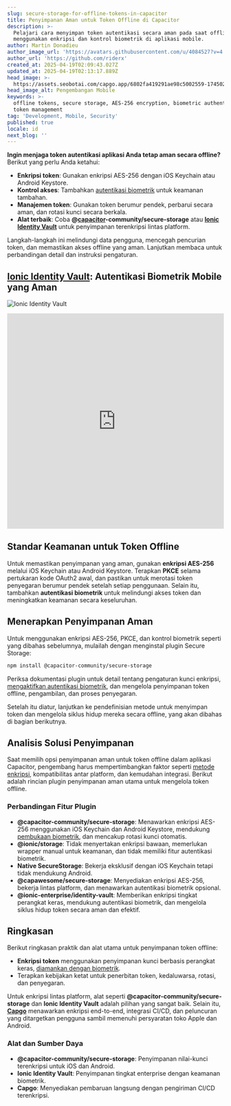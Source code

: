 ```yaml
---
slug: secure-storage-for-offline-tokens-in-capacitor
title: Penyimpanan Aman untuk Token Offline di Capacitor
description: >-
  Pelajari cara menyimpan token autentikasi secara aman pada saat offline
  menggunakan enkripsi dan kontrol biometrik di aplikasi mobile.
author: Martin Donadieu
author_image_url: 'https://avatars.githubusercontent.com/u/4084527?v=4'
author_url: 'https://github.com/riderx'
created_at: 2025-04-19T02:09:43.027Z
updated_at: 2025-04-19T02:13:17.889Z
head_image: >-
  https://assets.seobotai.com/capgo.app/6802fa419291ae98c5002559-1745028797889.jpg
head_image_alt: Pengembangan Mobile
keywords: >-
  offline tokens, secure storage, AES-256 encryption, biometric authentication,
  token management
tag: 'Development, Mobile, Security'
published: true
locale: id
next_blog: ''
---
```

**Ingin menjaga token autentikasi aplikasi Anda tetap aman secara offline?** Berikut yang perlu Anda ketahui:

-   **Enkripsi token**: Gunakan enkripsi AES-256 dengan iOS Keychain atau Android Keystore.
-   **Kontrol akses**: Tambahkan [autentikasi biometrik](https://capgo.app/plugins/capacitor-native-biometric/) untuk keamanan tambahan.
-   **Manajemen token**: Gunakan token berumur pendek, perbarui secara aman, dan rotasi kunci secara berkala.
-   **Alat terbaik**: Coba **@[capacitor](https://capacitorjs.com/)\-community/secure-storage** atau **[Ionic Identity Vault](https://ionic.io/docs/identity-vault/)** untuk penyimpanan terenkripsi lintas platform.

Langkah-langkah ini melindungi data pengguna, mencegah pencurian token, dan memastikan akses offline yang aman. Lanjutkan membaca untuk perbandingan detail dan instruksi pengaturan.

## [Ionic Identity Vault](https://ionic.io/docs/identity-vault/): Autentikasi Biometrik Mobile yang Aman

![Ionic Identity Vault](https://assets.seobotai.com/capgo.app/6802fa419291ae98c5002559/e2484017084695edeec1f98ae40b009b.jpg)

<iframe src="https://www.youtube.com/embed/DsXx7oEcOS0" title="YouTube video player" frameborder="0" allow="accelerometer; autoplay; clipboard-write; encrypted-media; gyroscope; picture-in-picture; web-share" referrerpolicy="strict-origin-when-cross-origin" style="width: 100%; height: 500px;" allowfullscreen></iframe>

## Standar Keamanan untuk Token Offline

Untuk memastikan penyimpanan yang aman, gunakan **enkripsi AES-256** melalui iOS Keychain atau Android Keystore. Terapkan **PKCE** selama pertukaran kode OAuth2 awal, dan pastikan untuk merotasi token penyegaran berumur pendek setelah setiap penggunaan. Selain itu, tambahkan **autentikasi biometrik** untuk melindungi akses token dan meningkatkan keamanan secara keseluruhan.

## Menerapkan Penyimpanan Aman

Untuk menggunakan enkripsi AES-256, PKCE, dan kontrol biometrik seperti yang dibahas sebelumnya, mulailah dengan menginstal plugin Secure Storage:

```bash
npm install @capacitor-community/secure-storage
```

Periksa dokumentasi plugin untuk detail tentang pengaturan kunci enkripsi, [mengaktifkan autentikasi biometrik](https://capgo.app/plugins/capacitor-native-biometric/), dan mengelola penyimpanan token offline, pengambilan, dan proses penyegaran.

Setelah itu diatur, lanjutkan ke pendefinisian metode untuk menyimpan token dan mengelola siklus hidup mereka secara offline, yang akan dibahas di bagian berikutnya.

## Analisis Solusi Penyimpanan

Saat memilih opsi penyimpanan aman untuk token offline dalam aplikasi Capacitor, pengembang harus mempertimbangkan faktor seperti [metode enkripsi](https://capgo.app/docs/cli/migrations/encryption/), kompatibilitas antar platform, dan kemudahan integrasi. Berikut adalah rincian plugin penyimpanan aman utama untuk mengelola token offline.

### Perbandingan Fitur Plugin

-   **@capacitor-community/secure-storage**: Menawarkan enkripsi AES-256 menggunakan iOS Keychain dan Android Keystore, mendukung [pembukaan biometrik](https://capgo.app/plugins/capacitor-native-biometric/), dan mencakup rotasi kunci otomatis.
-   **@ionic/storage**: Tidak menyertakan enkripsi bawaan, memerlukan wrapper manual untuk keamanan, dan tidak memiliki fitur autentikasi biometrik.
-   **Native SecureStorage**: Bekerja eksklusif dengan iOS Keychain tetapi tidak mendukung Android.
-   **@capawesome/secure-storage**: Menyediakan enkripsi AES-256, bekerja lintas platform, dan menawarkan autentikasi biometrik opsional.
-   **@ionic-enterprise/identity-vault**: Memberikan enkripsi tingkat perangkat keras, mendukung autentikasi biometrik, dan mengelola siklus hidup token secara aman dan efektif.

## Ringkasan

Berikut ringkasan praktik dan alat utama untuk penyimpanan token offline:

-   **Enkripsi token** menggunakan penyimpanan kunci berbasis perangkat keras, [diamankan dengan biometrik](https://capgo.app/plugins/capacitor-native-biometric/).
-   Terapkan kebijakan ketat untuk penerbitan token, kedaluwarsa, rotasi, dan penyegaran.

Untuk enkripsi lintas platform, alat seperti **@capacitor-community/secure-storage** dan **Ionic Identity Vault** adalah pilihan yang sangat baik. Selain itu, **[Capgo](https://capgo.app/)** menawarkan enkripsi end-to-end, integrasi CI/CD, dan peluncuran yang ditargetkan pengguna sambil memenuhi persyaratan toko Apple dan Android.

### Alat dan Sumber Daya

-   **@capacitor-community/secure-storage**: Penyimpanan nilai-kunci terenkripsi untuk iOS dan Android.
-   **Ionic Identity Vault**: Penyimpanan tingkat enterprise dengan keamanan biometrik.
-   **Capgo**: Menyediakan pembaruan langsung dengan pengiriman CI/CD terenkripsi.

